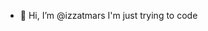 - 👋 Hi, I’m @izzatmars
I'm just trying to code 
<!---
izzatmars/izzatmars is a ✨ special ✨ repository because its `README.md` (this file) appears on your GitHub profile.
You can click the Preview link to take a look at your changes.
--->
